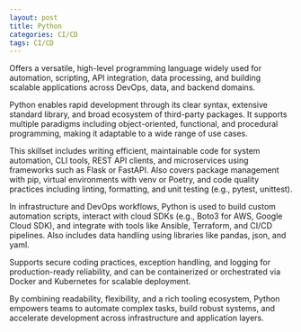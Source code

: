 ```yaml
---
layout: post
title: Python
categories: CI/CD
tags: CI/CD
---
```


Offers a versatile, high-level programming language widely used for automation, scripting, API integration, data processing, and building scalable applications across DevOps, data, and backend domains.

<!--more-->

Python enables rapid development through its clear syntax, extensive standard library, and broad ecosystem of third-party packages. It supports multiple paradigms including object-oriented, functional, and procedural programming, making it adaptable to a wide range of use cases.

This skillset includes writing efficient, maintainable code for system automation, CLI tools, REST API clients, and microservices using frameworks such as Flask or FastAPI. Also covers package management with pip, virtual environments with venv or Poetry, and code quality practices including linting, formatting, and unit testing (e.g., pytest, unittest).

In infrastructure and DevOps workflows, Python is used to build custom automation scripts, interact with cloud SDKs (e.g., Boto3 for AWS, Google Cloud SDK), and integrate with tools like Ansible, Terraform, and CI/CD pipelines. Also includes data handling using libraries like pandas, json, and yaml.

Supports secure coding practices, exception handling, and logging for production-ready reliability, and can be containerized or orchestrated via Docker and Kubernetes for scalable deployment.

By combining readability, flexibility, and a rich tooling ecosystem, Python empowers teams to automate complex tasks, build robust systems, and accelerate development across infrastructure and application layers.